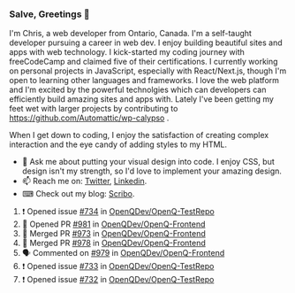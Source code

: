 ### Salve, Greetings 👋

I'm Chris, a web developer from Ontario, Canada. I'm a self-taught developer pursuing a career in web dev. I enjoy building beautiful sites and apps with web technology.
I kick-started my coding journey with freeCodeCamp and claimed five of their certifications.  I currently working on personal projects in JavaScript, especially with React/Next.js, though I'm open to learning other languages and frameworks. I love the web platform and I'm excited by the powerful technolgies which can developers can efficiently build amazing sites and apps with. Lately I've been getting my feet wet with larger projects by contributing to https://github.com/Automattic/wp-calypso .

When I get down to coding, I enjoy the satisfaction of creating complex interaction and the eye candy of adding styles to my HTML. 

- 💬 Ask me about putting your visual design into code. I enjoy CSS, but design isn't my strength, so I'd love to implement your amazing design.
- 📫 Reach me on: [Twitter](https://twitter.com/Christo28120856), [Linkedin](https://www.linkedin.com/in/christopher-stevers-07b9a5204/).
- ⌨ Check out my blog: [Scribo](https://christopherstevers.cf).
<!--
**Christopher-Stevers/Christopher-Stevers** is a ✨ _special_ ✨ repository because its `README.md` (this file) appears on your GitHub profile.

Here are some ideas to get you started:

- 🔭 I’m currently working on ...
- 🌱 I’m currently learning ...
- 👯 I’m looking to collaborate on ...
- 🤔 I’m looking for help with ...
- 😄 Pronouns: ...
- ⚡ Fun fact: ...
-->

<!--START_SECTION:activity-->
1. ❗️ Opened issue [#734](https://github.com/OpenQDev/OpenQ-TestRepo/issues/734) in [OpenQDev/OpenQ-TestRepo](https://github.com/OpenQDev/OpenQ-TestRepo)
2. 💪 Opened PR [#981](https://github.com/OpenQDev/OpenQ-Frontend/pull/981) in [OpenQDev/OpenQ-Frontend](https://github.com/OpenQDev/OpenQ-Frontend)
3. 🎉 Merged PR [#973](https://github.com/OpenQDev/OpenQ-Frontend/pull/973) in [OpenQDev/OpenQ-Frontend](https://github.com/OpenQDev/OpenQ-Frontend)
4. 🎉 Merged PR [#978](https://github.com/OpenQDev/OpenQ-Frontend/pull/978) in [OpenQDev/OpenQ-Frontend](https://github.com/OpenQDev/OpenQ-Frontend)
5. 🗣 Commented on [#979](https://github.com/OpenQDev/OpenQ-Frontend/issues/979) in [OpenQDev/OpenQ-Frontend](https://github.com/OpenQDev/OpenQ-Frontend)
6. ❗️ Opened issue [#733](https://github.com/OpenQDev/OpenQ-TestRepo/issues/733) in [OpenQDev/OpenQ-TestRepo](https://github.com/OpenQDev/OpenQ-TestRepo)
7. ❗️ Opened issue [#732](https://github.com/OpenQDev/OpenQ-TestRepo/issues/732) in [OpenQDev/OpenQ-TestRepo](https://github.com/OpenQDev/OpenQ-TestRepo)
<!--END_SECTION:activity-->
